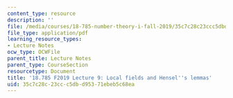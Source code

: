 ```yaml
---
content_type: resource
description: ''
file: /media/courses/18-785-number-theory-i-fall-2019/35c7c28c23ccc5dbd95371ebeb5c68ea_MIT18_785F19_lec9.pdf
file_type: application/pdf
learning_resource_types:
- Lecture Notes
ocw_type: OCWFile
parent_title: Lecture Notes
parent_type: CourseSection
resourcetype: Document
title: '18.785 F2019 Lecture 9: Local fields and Hensel''s lemmas'
uid: 35c7c28c-23cc-c5db-d953-71ebeb5c68ea
---
```

